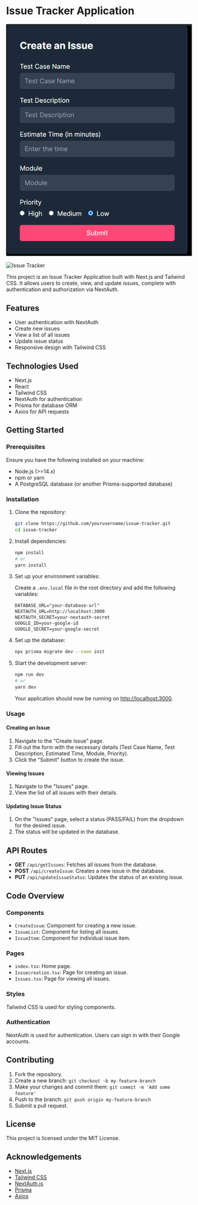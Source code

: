 # Issue Tracker Application

![Issue creation](./test-model/public/image1.png)

![Issue Tracker](.test-model/public/image2.png)

This project is an Issue Tracker Application built with Next.js and Tailwind CSS. It allows users to create, view, and update issues, complete with authentication and authorization via NextAuth.

## Features

- User authentication with NextAuth
- Create new issues
- View a list of all issues
- Update issue status
- Responsive design with Tailwind CSS

## Technologies Used

- Next.js
- React
- Tailwind CSS
- NextAuth for authentication
- Prisma for database ORM
- Axios for API requests

## Getting Started

### Prerequisites

Ensure you have the following installed on your machine:

- Node.js (>=14.x)
- npm or yarn
- A PostgreSQL database (or another Prisma-supported database)

### Installation

1. Clone the repository:

   ```sh
   git clone https://github.com/yourusername/issue-tracker.git
   cd issue-tracker
   ```

2. Install dependencies:

   ```sh
   npm install
   # or
   yarn install
   ```

3. Set up your environment variables:

   Create a `.env.local` file in the root directory and add the following variables:

   ```env
   DATABASE_URL="your-database-url"
   NEXTAUTH_URL=http://localhost:3000
   NEXTAUTH_SECRET=your-nextauth-secret
   GOOGLE_ID=your-google-id
   GOOGLE_SECRET=your-google-secret
   ```

4. Set up the database:

   ```sh
   npx prisma migrate dev --name init
   ```

5. Start the development server:

   ```sh
   npm run dev
   # or
   yarn dev
   ```

   Your application should now be running on [http://localhost:3000](http://localhost:3000).

### Usage

#### Creating an Issue

1. Navigate to the "Create Issue" page.
2. Fill out the form with the necessary details (Test Case Name, Test Description, Estimated Time, Module, Priority).
3. Click the "Submit" button to create the issue.

#### Viewing Issues

1. Navigate to the "Issues" page.
2. View the list of all issues with their details.

#### Updating Issue Status

1. On the "Issues" page, select a status (PASS/FAIL) from the dropdown for the desired issue.
2. The status will be updated in the database.

## API Routes

- **GET** `/api/getIssues`: Fetches all issues from the database.
- **POST** `/api/createIssue`: Creates a new issue in the database.
- **PUT** `/api/updateIssueStatus`: Updates the status of an existing issue.

## Code Overview

### Components

- `CreateIssue`: Component for creating a new issue.
- `IssueList`: Component for listing all issues.
- `IssueItem`: Component for individual issue item.

### Pages

- `index.tsx`: Home page.
- `Issuecreation.tsx`: Page for creating an issue.
- `Issues.tsx`: Page for viewing all issues.

### Styles

Tailwind CSS is used for styling components.

### Authentication

NextAuth is used for authentication. Users can sign in with their Google accounts.

## Contributing

1. Fork the repository.
2. Create a new branch: `git checkout -b my-feature-branch`
3. Make your changes and commit them: `git commit -m 'Add some feature'`
4. Push to the branch: `git push origin my-feature-branch`
5. Submit a pull request.

## License

This project is licensed under the MIT License.

## Acknowledgements

- [Next.js](https://nextjs.org/)
- [Tailwind CSS](https://tailwindcss.com/)
- [NextAuth.js](https://next-auth.js.org/)
- [Prisma](https://www.prisma.io/)
- [Axios](https://axios-http.com/)
